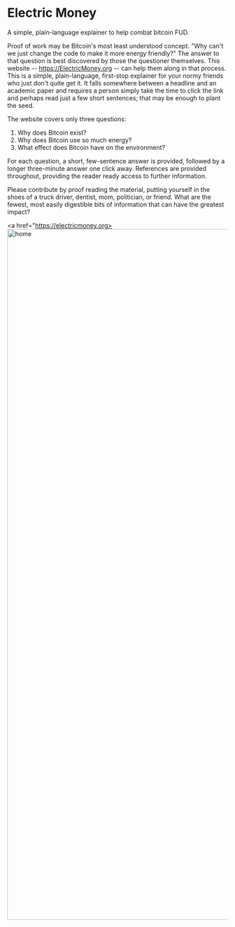 # Electric Money
A simple, plain-language explainer to help combat bitcoin FUD.

Proof of work may be Bitcoin's most least understood concept. "Why can't we just change the code to make it more energy friendly?" The answer to that question is best discovered by those the questioner themselves. This website -- https://ElectricMoney.org -- can help them along in that process. This is a simple, plain-language, first-stop explainer for your normy friends who just don't quite get it. It falls somewhere between a headline and an academic paper and requires a person simply take the time to click the link and perhaps read just a few short sentences; that may be enough to plant the seed.

The website covers only three questions:
1. Why does Bitcoin exist?
2. Why does Bitcoin use so much energy?
3. What effect does Bitcoin have on the environment?

For each question, a short, few-sentence answer is provided, followed by a longer three-minute answer one click away. References are provided throughout, providing the reader ready access to further information.

Please contribute by proof reading the material, putting yourself in the shoes of a truck driver, dentist, mom, politician, or friend. What are the fewest, most easily digestible bits of information that can have the greatest impact?

<a href="https://electricmoney.org><img width="1577" alt="home" src="https://user-images.githubusercontent.com/20099374/162959006-a66189fb-2d06-4709-8c1e-70d05ad09371.png"></a>
